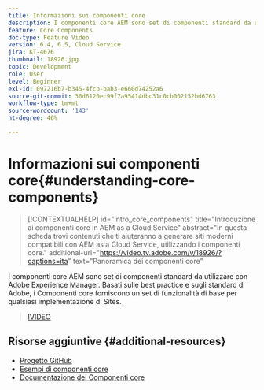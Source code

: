 ```yaml
---
title: Informazioni sui componenti core
description: I componenti core AEM sono set di componenti standard da utilizzare con Adobe Experience Manager. Basati sulle best practice e sugli standard di Adobe, i Componenti core forniscono un set di funzionalità di base per qualsiasi implementazione di Sites.
feature: Core Components
doc-type: Feature Video
version: 6.4, 6.5, Cloud Service
jira: KT-4676
thumbnail: 18926.jpg
topic: Development
role: User
level: Beginner
exl-id: 097216b7-b345-4fcb-bab3-e660d74252a6
source-git-commit: 30d6120ec99f7a95414dbc31c0cb002152bd6763
workflow-type: tm+mt
source-wordcount: '143'
ht-degree: 46%

---
```


# Informazioni sui componenti core{#understanding-core-components}

>[!CONTEXTUALHELP]
>id="intro_core_components"
>title="Introduzione ai componenti core in AEM as a Cloud Service"
>abstract="In questa scheda trovi contenuti che ti aiuteranno a generare siti moderni compatibili con AEM as a Cloud Service, utilizzando i componenti core."
>additional-url="https://video.tv.adobe.com/v/18926/?captions=ita" text="Panoramica dei componenti core"

I componenti core AEM sono set di componenti standard da utilizzare con Adobe Experience Manager. Basati sulle best practice e sugli standard di Adobe, i Componenti core forniscono un set di funzionalità di base per qualsiasi implementazione di Sites.

>[!VIDEO](https://video.tv.adobe.com/v/18926?quality=12&learn=on)

## Risorse aggiuntive {#additional-resources}

* [Progetto GitHub](https://github.com/adobe/aem-core-wcm-components)
* [Esempi di componenti core](https://www.aemcomponents.dev/)
* [Documentazione dei Componenti core](https://experienceleague.adobe.com/docs/experience-manager-core-components/using/introduction.html?lang=it)
